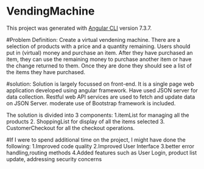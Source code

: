 # VendingMachine

This project was generated with [Angular CLI](https://github.com/angular/angular-cli) version 7.3.7.

#Problem Definition:
Create a virtual vendening machine. There are a selection of products with a price and a quantity remaining. Users should put in (virtual) money and purchase an item. After they have purchased an item, they can use the remaining money to purchase another item or have the change returned to them. Once they are done they should see a list of the items they have purchased.

#solution:
Solution is largely focussed on front-end.
It is a single page web application developed using angular framework.
Have used JSON server for data collection.
Restful web API services are used to fetch and update data on JSON Server.
moderate use of Bootstrap framework is included.

The solution is divided into 3 components:
1.itemList for managing all the products
2. ShoppingList for display of all the items selected
3. CustomerCheckout for all the checkout operations.


#If I were to spend additional time on the project, I might have done the following:
1.Improved code quality
2.Improved User Interface
3.better error handling,routing methods
4.Added features such as User Login, product list update, addressing security concerns

